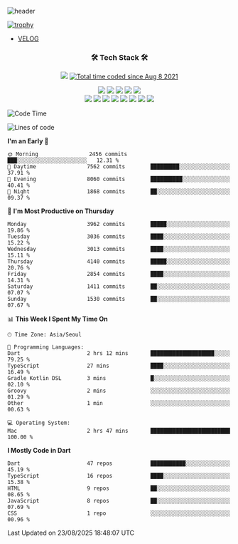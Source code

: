 <!--
**Ohgyuchan/Ohgyuchan** is a ✨ _special_ ✨ repository because its `README.md` (this file) appears on your GitHub profile.

Here are some ideas to get you started:

- 🔭 I’m currently working on ...
- 🌱 I’m currently learning ...
- 👯 I’m looking to collaborate on ...
- 🤔 I’m looking for help with ...
- 💬 Ask me about ...
- 📫 How to reach me: ...
- 😄 Pronouns: ...
- ⚡ Fun fact: ...
-->
![header](https://capsule-render.vercel.app/api?type=soft&color=auto&height=150&section=header&text=Ohgyuchan&fontSize=80&animation=twinkling)

[![trophy](https://github-profile-trophy.vercel.app/?username=Ohgyuchan&column=-1)](https://github.com/ryo-ma/github-profile-trophy)

<!-- ### Hi there 👋 -->
  * [VELOG](https://velog.io/@terman)



<h3 align="center"><b>🛠 Tech Stack 🛠</b></h3>

<p align="center">
<a href="https://hits.seeyoufarm.com"><img src="https://hits.seeyoufarm.com/api/count/incr/badge.svg?url=https%3A%2F%2Fgithub.com%2FOhgyuchan&count_bg=%2379C83D&title_bg=%23555555&icon=&icon_color=%23E7E7E7&title=visitors+%F0%9F%99%8C&edge_flat=false"/></a> <a href="https://wakatime.com/@9d35e6a9-2400-4e9b-b741-9597e6de1373"><img src="https://wakatime.com/badge/user/9d35e6a9-2400-4e9b-b741-9597e6de1373.svg" alt="Total time coded since Aug 8 2021" /></a></p>


<p align="center">
<img src="https://img.shields.io/badge/HTML5-E34F26?style=flat-square&logo=HTML5&logoColor=white"/></a>
<img src="https://img.shields.io/badge/CSS3-1572B6?style=flat-square&logo=CSS3&logoColor=white"/></a>
<img src="https://img.shields.io/badge/JavaScript-F7DF1E?style=flat-square&logo=JavaScript&logoColor=white"/></a>
<img src="https://img.shields.io/badge/Flutter-02569B?style=flat-square&logo=Flutter&logoColor=white"></a> 
<img src="https://img.shields.io/badge/Dart-0175C2?style=flat-square&logo=Dart&logoColor=white"></a><br>
<img src="https://img.shields.io/badge/TypeScript-0175C2?style=flat-square&logo=TypeScript&logoColor=white"></a>
<img src="https://img.shields.io/badge/MongoDB-47A248?style=flat-square&logo=MongoDB&logoColor=white"/></a>
<img src="https://img.shields.io/badge/MySQL-4479A1?style=flat-square&logo=MySQL&logoColor=white"/></a> 
<img src="https://img.shields.io/badge/python-0175C2?style=flat-square&logo=python&logoColor=white"></a> 
<img src="https://img.shields.io/badge/Supabase-000000?style=flat-square&logo=Supabase&logoColor=green"></a>
<img src="https://img.shields.io/badge/Next.js-000000?style=flat-square&logo=Next.js&logoColor=white"></a>
<img src="https://img.shields.io/badge/React-61DAFB?style=flat-square&logo=React&logoColor=black"></a>
<img src="https://img.shields.io/badge/Postgresql-0175C2?style=flat-square&logo=Postgresql&logoColor=white"></a> 
</p></b>

<!-- <h3 align="center"><b>⚡️ Stats ⚡️</b></h3> -->

<!-- ![Terman's GitHub stats](https://github-readme-stats.vercel.app/api?username=Ohgyuchan&count_private=true&show_icons=true&theme=buefy) -->
  
<!--START_SECTION:waka-->
![Code Time](http://img.shields.io/badge/Code%20Time-3%2C001%20hrs%2050%20mins-blue)

![Lines of code](https://img.shields.io/badge/From%20Hello%20World%20I%27ve%20Written-38.7%20million%20lines%20of%20code-blue)

**I'm an Early 🐤** 

```text
🌞 Morning                2456 commits        ███░░░░░░░░░░░░░░░░░░░░░░   12.31 % 
🌆 Daytime                7562 commits        █████████░░░░░░░░░░░░░░░░   37.91 % 
🌃 Evening                8060 commits        ██████████░░░░░░░░░░░░░░░   40.41 % 
🌙 Night                  1868 commits        ██░░░░░░░░░░░░░░░░░░░░░░░   09.37 % 
```
📅 **I'm Most Productive on Thursday** 

```text
Monday                   3962 commits        █████░░░░░░░░░░░░░░░░░░░░   19.86 % 
Tuesday                  3036 commits        ████░░░░░░░░░░░░░░░░░░░░░   15.22 % 
Wednesday                3013 commits        ████░░░░░░░░░░░░░░░░░░░░░   15.11 % 
Thursday                 4140 commits        █████░░░░░░░░░░░░░░░░░░░░   20.76 % 
Friday                   2854 commits        ████░░░░░░░░░░░░░░░░░░░░░   14.31 % 
Saturday                 1411 commits        ██░░░░░░░░░░░░░░░░░░░░░░░   07.07 % 
Sunday                   1530 commits        ██░░░░░░░░░░░░░░░░░░░░░░░   07.67 % 
```


📊 **This Week I Spent My Time On** 

```text
🕑︎ Time Zone: Asia/Seoul

💬 Programming Languages: 
Dart                     2 hrs 12 mins       ████████████████████░░░░░   79.25 % 
TypeScript               27 mins             ████░░░░░░░░░░░░░░░░░░░░░   16.49 % 
Gradle Kotlin DSL        3 mins              █░░░░░░░░░░░░░░░░░░░░░░░░   02.10 % 
Groovy                   2 mins              ░░░░░░░░░░░░░░░░░░░░░░░░░   01.29 % 
Other                    1 min               ░░░░░░░░░░░░░░░░░░░░░░░░░   00.63 % 

💻 Operating System: 
Mac                      2 hrs 47 mins       █████████████████████████   100.00 % 
```

**I Mostly Code in Dart** 

```text
Dart                     47 repos            ███████████░░░░░░░░░░░░░░   45.19 % 
TypeScript               16 repos            ████░░░░░░░░░░░░░░░░░░░░░   15.38 % 
HTML                     9 repos             ██░░░░░░░░░░░░░░░░░░░░░░░   08.65 % 
JavaScript               8 repos             ██░░░░░░░░░░░░░░░░░░░░░░░   07.69 % 
CSS                      1 repo              ░░░░░░░░░░░░░░░░░░░░░░░░░   00.96 % 
```




 Last Updated on 23/08/2025 18:48:07 UTC
<!--END_SECTION:waka-->
